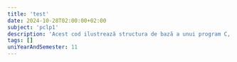 ```yaml
---
title: 'test'
date: 2024-10-28T02:00:00+02:00
subject: 'pclp1'
description: 'Acest cod ilustrează structura de bază a unui program C, folosind `stdio.h` pentru funcția `printf` și `main()` ca punct de intrare. `return 0` semnalează succesul execuției programului.'
tags: []
uniYearAndSemester: 11
---
```


